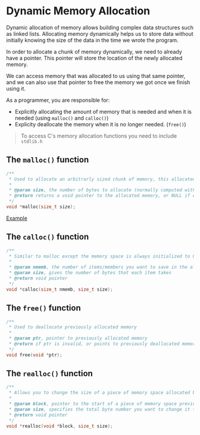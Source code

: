 # Dynamic Memory Allocation

Dynamic allocation of memory allows building complex data structures such as linked lists. Allocating memory dynamically helps us to store data without initially knowing the size of the data in the time we wrote the program.

In order to allocate a chunk of memory dynamically, we need to already have a pointer. This pointer will store the location of the newly allocated memory.

We can access memory that was allocated to us using that same pointer, and we can also use that pointer to free the memory we got once we finish using it.

As a programmer, you are responsible for:

- Explicitly allocating the amount of memory that is needed and when it is needed (using `malloc()` and `calloc()`)
- Explicity deallocate the memory when it is no longer needed. (`free()`)

> To access C's memory allocation functions you need to include `stdlib.h`

## The `malloc()` function

```c
/**
 * Used to allocate an arbitrarly sized chunk of memory, this allocated memory is uninitialized.
 *
 * @param size, the number of bytes to allocate (normally computed with sizeof())
 * @return returns a void pointer to the allocated memory, or NULL if error is encountered
 */
void *malloc(size_t size);
```

[Example](c-learning/c-programs/memory/malloc.c)

## The `calloc()` function

```c
/**
 * Similar to malloc except the memory space is always initialized to 0
 * 
 * @param nmemb, the number of items/members you want to save in the allocated memory space
 * @param size, gives the number of bytes that each item takes
 * @return void pointer
 */
void *calloc(size_t nmemb, size_t size);
```

## The `free()` function

```c
/**
 * Used to deallocate previously allocated memory
 *
 * @param ptr, pointer to previously allocated memory
 * @return if ptr is invalid, or points to previously deallocated memory, behavior is undefined
 */
void free(void *ptr);
```

## The `realloc()` function

```c
/**
 * Allows you to change the size of a piece of memory space allocated by malloc(), calloc(), or even itself
 *
 * @param block, pointer to the start of a piece of memory space previously allocated
 * @param size, specifies the total byte number you want to change it to
 * @return void pointer
 */
void *realloc(void *block, size_t size);
```